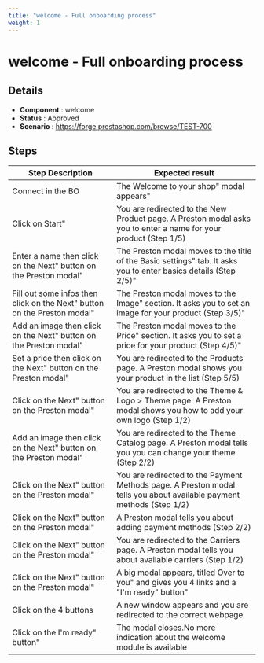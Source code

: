 ```yaml
---
title: "welcome - Full onboarding process"
weight: 1
---
```


# welcome - Full onboarding process
## Details
* **Component** : welcome
* **Status** : Approved
* **Scenario** : https://forge.prestashop.com/browse/TEST-700

## Steps
| Step Description | Expected result |
| ----- | ----- |
| Connect in the BO | The Welcome to your shop" modal appears" |
| Click on Start" | You are redirected to the New Product page. A Preston modal asks you to enter a name for your product (Step 1/5) |
| Enter a name then click on the Next" button on the Preston modal" | The Preston modal moves to the title of the Basic settings" tab. It asks you to enter basics details (Step 2/5)" |
| Fill out some infos then click on the Next" button on the Preston modal" | The Preston modal moves to the Image" section. It asks you to set an image for your product (Step 3/5)" |
| Add an image then click on the Next" button on the Preston modal" | The Preston modal moves to the Price" section. It asks you to set a price for your product (Step 4/5)" |
| Set a price then click on the Next" button on the Preston modal" | You are redirected to the Products page. A Preston modal shows you your product in the list (Step 5/5) |
| Click on the Next" button on the Preston modal" | You are redirected to the Theme & Logo > Theme page. A Preston modal shows you how to add your own logo (Step 1/2) |
| Add an image then click on the Next" button on the Preston modal" | You are redirected to the Theme Catalog page. A Preston modal tells you you can change your theme (Step 2/2) |
| Click on the Next" button on the Preston modal" | You are redirected to the Payment Methods page. A Preston modal tells you about available payment methods (Step 1/2) |
| Click on the Next" button on the Preston modal" | A Preston modal tells you about adding payment methods (Step 2/2) |
| Click on the Next" button on the Preston modal" | You are redirected to the Carriers page. A Preston modal tells you about available carriers (Step 1/2) |
| Click on the Next" button on the Preston modal" | A big modal appears, titled Over to you" and gives you 4 links and a "I'm ready" button" |
| Click on the 4 buttons | A new window appears and you are redirected to the correct webpage |
| Click on the I'm ready" button" | The modal closes.No more indication about the welcome module is available |
